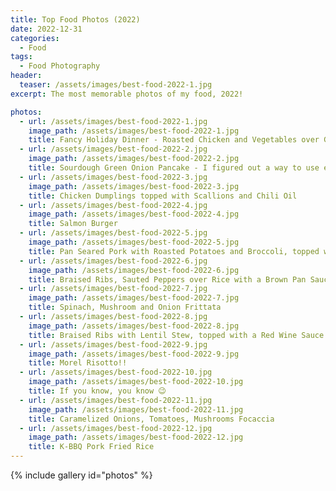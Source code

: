 ```yaml
---
title: Top Food Photos (2022)
date: 2022-12-31
categories:
  - Food
tags:
  - Food Photography
header:
  teaser: /assets/images/best-food-2022-1.jpg
excerpt: The most memorable photos of my food, 2022!

photos:
  - url: /assets/images/best-food-2022-1.jpg
    image_path: /assets/images/best-food-2022-1.jpg
    title: Fancy Holiday Dinner - Roasted Chicken and Vegetables over Garlicky Mashed Potatoes, with a Pan Sauce and Cranberry Sauce on the side
  - url: /assets/images/best-food-2022-2.jpg
    image_path: /assets/images/best-food-2022-2.jpg
    title: Sourdough Green Onion Pancake - I figured out a way to use extra sourdough starter!
  - url: /assets/images/best-food-2022-3.jpg
    image_path: /assets/images/best-food-2022-3.jpg
    title: Chicken Dumplings topped with Scallions and Chili Oil
  - url: /assets/images/best-food-2022-4.jpg
    image_path: /assets/images/best-food-2022-4.jpg
    title: Salmon Burger
  - url: /assets/images/best-food-2022-5.jpg
    image_path: /assets/images/best-food-2022-5.jpg
    title: Pan Seared Pork with Roasted Potatoes and Broccoli, topped with a White Wine Pan Sauce
  - url: /assets/images/best-food-2022-6.jpg
    image_path: /assets/images/best-food-2022-6.jpg
    title: Braised Ribs, Sauted Peppers over Rice with a Brown Pan Sauce
  - url: /assets/images/best-food-2022-7.jpg
    image_path: /assets/images/best-food-2022-7.jpg
    title: Spinach, Mushroom and Onion Frittata
  - url: /assets/images/best-food-2022-8.jpg
    image_path: /assets/images/best-food-2022-8.jpg
    title: Braised Ribs with Lentil Stew, topped with a Red Wine Sauce and Chives
  - url: /assets/images/best-food-2022-9.jpg
    image_path: /assets/images/best-food-2022-9.jpg
    title: Morel Risotto!!
  - url: /assets/images/best-food-2022-10.jpg
    image_path: /assets/images/best-food-2022-10.jpg
    title: If you know, you know 😉
  - url: /assets/images/best-food-2022-11.jpg
    image_path: /assets/images/best-food-2022-11.jpg
    title: Caramelized Onions, Tomatoes, Mushrooms Focaccia
  - url: /assets/images/best-food-2022-12.jpg
    image_path: /assets/images/best-food-2022-12.jpg
    title: K-BBQ Pork Fried Rice
---
```


{% include gallery id="photos" %}
